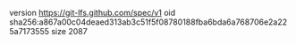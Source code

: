 version https://git-lfs.github.com/spec/v1
oid sha256:a867a00c04deaed313ab3c51f5f08780188fba6bda6a768706e2a225a7173555
size 2087
